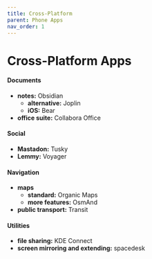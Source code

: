 ```yaml
---
title: Cross-Platform
parent: Phone Apps
nav_order: 1
---
```

# Cross-Platform Apps

#### Documents

- **notes:** Obsidian
	- **alternative:** Joplin
	- **iOS:** Bear
- **office suite:** Collabora Office

#### Social

- **Mastadon:** Tusky
- **Lemmy:** Voyager

#### Navigation

- **maps** 
	- **standard:** Organic Maps
	- **more features:** OsmAnd
- **public transport:** Transit

#### Utilities

- **file sharing:** KDE Connect
- **screen mirroring and extending:** spacedesk
